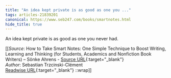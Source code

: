 ```yaml
---
title: "An idea kept private is as good as one you ..."
tags: articles-21839201
canonical: https://www.seb247.com/books/smartnotes.html
hide_title: true
---
```


An idea kept private is as good as one you never had.


[[_Source_: How to Take Smart Notes: One Simple Technique to Boost Writing, Learning and Thinking (for Students, Academics and Nonfiction Book Writers) – Sönke Ahrens - [Source URL](https://www.seb247.com/books/smartnotes.html){:target="_blank"}<br>
_Author_: Sebastian Trzcinski-Clément<br>
[Readwise URL](https://readwise.io/open/432080136){:target="_blank"}
::wrap]]